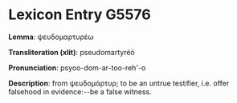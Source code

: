 # Lexicon Entry G5576

**Lemma**: ψευδομαρτυρέω

**Transliteration (xlit)**: pseudomartyréō

**Pronunciation**: psyoo-dom-ar-too-reh'-o

**Description**:
from ψευδομάρτυρ; to be an untrue testifier, i.e. offer falsehood in evidence:--be a false witness.
